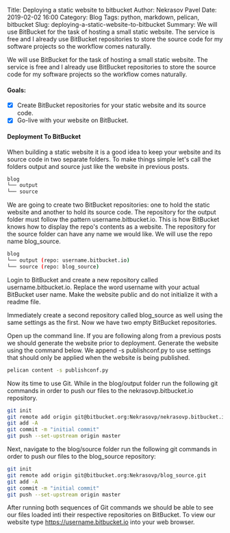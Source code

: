 Title: Deploying a static website to bitbucket
Author: Nekrasov Pavel
Date: 2019-02-02 16:00
Category: Blog
Tags: python, markdown, pelican, bitbucket
Slug: deploying-a-static-website-to-bitbucket
Summary: We will use BitBucket for the task of hosting a small static website. The service is free and I already use BitBucket repositories to store the source code for my software projects so the workflow comes naturally.

We will use BitBucket for the task of hosting a small static website.
The service is free and I already use BitBucket repositories to store the source code for my software projects
so the workflow comes naturally.

#### Goals:
- [x] Create BitBucket repositories for your static website and its source code.
- [x] Go-live with your website on BitBucket.

#### Deployment To BitBucket
When building a static website it is a good idea to keep your website and its source code in two separate folders. 
To make things simple let's call the folders output and source just like the website in previous posts.
```bash
blog
└── output
└── source
```
We are going to create two BitBucket repositories: one to hold the static website and another to hold its source code.
The repository for the output folder must follow the pattern username.bitbucket.io. 
This is how BitBucket knows how to display the repo's contents as a website. 
The repository for the source folder can have any name we would like. 
We will use the repo name blog_source.
```bash
blog
└── output (repo: username.bitbucket.io)
└── source (repo: blog_source)
```
Login to BitBucket and create a new repository called username.bitbucket.io. 
Replace the word username with your actual BitBucket user name. 
Make the website public and do not initialize it with a readme file.

Immediately create a second repository called blog_source as well using the same settings as the first. 
Now we have two empty BitBucket repositories.

Open up the command line. If you are following along from a previous posts we should generate the website prior to deployment. 
Generate the website using the command below. We append -s publishconf.py to use settings that should only be applied when the website is being published.

```bash
pelican content -s publishconf.py
```

Now its time to use Git. 
While in the blog/output folder run the following git commands in order to push our files to the nekrasovp.bitbucket.io repository.

```bash
git init
git remote add origin git@bitbucket.org:Nekrasovp/nekrasovp.bitbucket.io.git
git add -A
git commit -m "initial commit"
git push --set-upstream origin master
```

Next, navigate to the blog/source folder run the following git commands in order to push our files to the blog_source repository:

```bash
git init
git remote add origin git@bitbucket.org:Nekrasovp/blog_source.git
git add -A
git commit -m "initial commit"
git push --set-upstream origin master
```

After running both sequences of Git commands we should be able to see our files loaded inti their respective repositories on BitBucket.
To view our website type https://username.bitbucket.io into your web browser.



